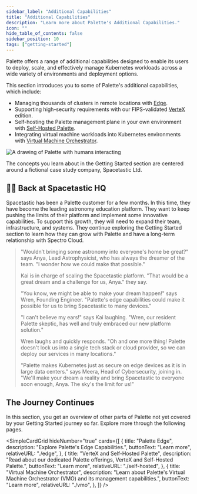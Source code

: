```yaml
---
sidebar_label: "Additional Capabilities"
title: "Additional Capabilities"
description: "Learn more about Palette's Additional Capabilities."
icon: ""
hide_table_of_contents: false
sidebar_position: 10
tags: ["getting-started"]
---
```


Palette offers a range of additional capabilities designed to enable its users to deploy, scale, and effectively manage
Kubernetes workloads across a wide variety of environments and deployment options.

This section introduces you to some of Palette's additional capabilities, which include:

- Managing thousands of clusters in remote locations with [Edge](./edge.md).
- Supporting high-security requirements with our FIPS-validated [VerteX](./self-hosted.md#palette-vertex) edition.
- Self-hosting the Palette management plane in your own environment with
  [Self-Hosted Palette](./self-hosted.md#self-hosted-palette).
- Integrating virtual machine workloads into Kubernetes environments with [Virtual Machine Orchestrator](./vmo.md).

![A drawing of Palette with humans interacting](/getting-started/getting-started_additional-capabilities_palette.webp)

The concepts you learn about in the Getting Started section are centered around a fictional case study company,
Spacetastic Ltd.

## 🧑‍🚀 Back at Spacetastic HQ

Spacetastic has been a Palette customer for a few months. In this time, they have become the leading astronomy education
platform. They want to keep pushing the limits of their platform and implement some innovative capabilities. To support
this growth, they will need to expand their team, infrastructure, and systems. They continue exploring the Getting
Started section to learn how they can grow with Palette and have a long-term relationship with Spectro Cloud.

> "Wouldn’t bringing some astronomy into everyone's home be great?" says Anya, Lead Astrophysicist, who has always the
> dreamer of the team. "I wonder how we could make that possible."
>
> Kai is in charge of scaling the Spacetastic platform. "That would be a great dream and a challenge for us, Anya." they
> say.
>
> "You know, we might be able to make your dream happen!" says Wren, Founding Engineer. "Palette's edge capabilities
> could make it possible for us to bring Spacetastic to many devices."
>
> "I can't believe my ears!" says Kai laughing. "Wren, our resident Palette skeptic, has well and truly embraced our new
> platform solution."
>
> Wren laughs and quickly responds. "Oh and one more thing! Palette doesn't lock us into a single tech stack or cloud
> provider, so we can deploy our services in many locations."
>
> "Palette makes Kubernetes just as secure on edge devices as it is in large data centers." says Meera, Head of
> Cybersecurity, joining in. "We'll make your dream a reality and bring Spacetastic to everyone soon enough, Anya. The
> sky's the limit for us!"

## The Journey Continues

In this section, you get an overview of other parts of Palette not yet covered by your Getting Started journey so far.
Explore more through the following pages.

<SimpleCardGrid
  hideNumber="true"
  cards={[
    {
      title: "Palette Edge",
      description: "Explore Palette's Edge Capabilities.",
      buttonText: "Learn more",
      relativeURL: "./edge",
    },
    {
      title: "VerteX and Self-Hosted Palette",
      description: "Read about our dedicated Palette offerings, VerteX and Self-Hosted Palette.",
      buttonText: "Learn more",
      relativeURL: "./self-hosted",
    },
    {
      title: "Virtual Machine Orchestrator",
      description: "Learn about Palette's Virtual Machine Orchestrator (VMO) and its management capabilities.",
      buttonText: "Learn more",
      relativeURL: "./vmo",
    },
  ]}
/>
